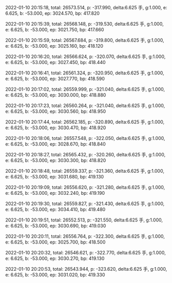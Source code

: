 2022-01-10 20:15:18, total: 26573.514, p: -317.990, delta:6.625 手, g:1.000, e: 6.625, b: -53.000, ep: 3024.570, bp: 417.820

2022-01-10 20:15:39, total: 26568.148, p: -319.530, delta:6.625 手, g:1.000, e: 6.625, b: -53.000, ep: 3021.750, bp: 417.660

2022-01-10 20:15:59, total: 26567.684, p: -319.800, delta:6.625 手, g:1.000, e: 6.625, b: -53.000, ep: 3025.160, bp: 418.120

2022-01-10 20:16:20, total: 26566.624, p: -320.070, delta:6.625 手, g:1.000, e: 6.625, b: -53.000, ep: 3027.450, bp: 418.440

2022-01-10 20:16:41, total: 26561.324, p: -320.950, delta:6.625 手, g:1.000, e: 6.625, b: -53.000, ep: 3027.770, bp: 418.590

2022-01-10 20:17:02, total: 26559.999, p: -321.040, delta:6.625 手, g:1.000, e: 6.625, b: -53.000, ep: 3030.000, bp: 418.880

2022-01-10 20:17:23, total: 26560.264, p: -321.040, delta:6.625 手, g:1.000, e: 6.625, b: -53.000, ep: 3030.560, bp: 418.950

2022-01-10 20:17:44, total: 26562.185, p: -320.890, delta:6.625 手, g:1.000, e: 6.625, b: -53.000, ep: 3030.470, bp: 418.920

2022-01-10 20:18:06, total: 26557.548, p: -322.050, delta:6.625 手, g:1.000, e: 6.625, b: -53.000, ep: 3028.670, bp: 418.840

2022-01-10 20:18:27, total: 26565.432, p: -320.260, delta:6.625 手, g:1.000, e: 6.625, b: -53.000, ep: 3030.300, bp: 418.820

2022-01-10 20:18:48, total: 26559.337, p: -321.360, delta:6.625 手, g:1.000, e: 6.625, b: -53.000, ep: 3031.680, bp: 419.130

2022-01-10 20:19:09, total: 26556.620, p: -321.280, delta:6.625 手, g:1.000, e: 6.625, b: -53.000, ep: 3032.240, bp: 419.190

2022-01-10 20:19:30, total: 26559.827, p: -321.430, delta:6.625 手, g:1.000, e: 6.625, b: -53.000, ep: 3034.410, bp: 419.480

2022-01-10 20:19:51, total: 26552.513, p: -321.550, delta:6.625 手, g:1.000, e: 6.625, b: -53.000, ep: 3030.690, bp: 419.030

2022-01-10 20:20:11, total: 26556.764, p: -322.300, delta:6.625 手, g:1.000, e: 6.625, b: -53.000, ep: 3025.700, bp: 418.500

2022-01-10 20:20:32, total: 26546.621, p: -322.770, delta:6.625 手, g:1.000, e: 6.625, b: -53.000, ep: 3030.270, bp: 419.130

2022-01-10 20:20:53, total: 26543.944, p: -323.620, delta:6.625 手, g:1.000, e: 6.625, b: -53.000, ep: 3031.020, bp: 419.330